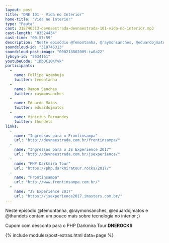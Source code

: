```yaml
---
layout: post
title: "DNE 101 - Vida no Interior"
home-title: "Vida no Interior"
type: "Pauta"
cast: 318746313-devnaestrada-devnaestrada-101-vida-no-interior.mp3
cast-length: "83524434"
cast-time: "00:57:59"
description: "Neste episódio @femontanha, @raymonsanches, @eduardojmatos e @thundets contam um pouco mais sobre tecnologia no interior ;)"
soundcloud-id: "318746313"
soundcloud-post-image: "000218802009-iw0a22"
lybsyn-id: "5634161"
youtubeCode: "1DbOC10KYvk"
participants:
  -
    name: Fellipe Azambuja
    twitter: femontanha
  -
    name: Ramon Sanches
    twitter: raymonsanches
  -
    name: Eduardo Matos
    twitter: eduardojmatos
  -
    name: Vinicius Fernandes
    twitter: thundets
links:
  -
    name: "Ingressos para o Frontinsampa"
    url: "http://devnaestrada.com.br/frontinsampa/"
  -
    name: "Ingressos para o JS Experience 2017"
    url: "http://devnaestrada.com.br/jsexperience/"
  -
    name: "PHP Darkmira Tour"
    url: "https://php.darkmiratour.rocks/2017/"
  -
    name: "Frontinsampa"
    url: "http://www.frontinsampa.com.br/"
  -
    name: "JS Experience 2017"
    url: "https://jsexperience2017.imasters.com.br/"
---
```


Neste episódio @femontanha, @raymonsanches, @eduardojmatos e @thundets contam um pouco mais sobre tecnologia no interior ;)

Cupom com desconto para o PHP Darkmira Tour **DNEROCKS**

{% include modules/post-extras.html data=page %}
